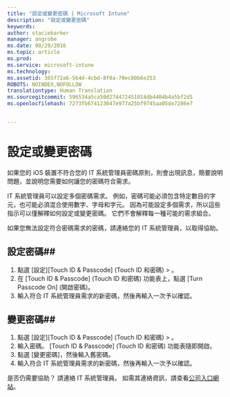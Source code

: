 ```yaml
---
title: "設定或變更密碼 | Microsoft Intune"
description: "設定或變更密碼"
keywords: 
author: staciebarker
manager: angrobe
ms.date: 08/29/2016
ms.topic: article
ms.prod: 
ms.service: microsoft-intune
ms.technology: 
ms.assetid: 365f72a6-564d-4cbd-8f0a-70ec80b6e253
ROBOTS: NOINDEX,NOFOLLOW
translationtype: Human Translation
ms.sourcegitcommit: 596534a5ca50d274472451014db4404b4a5bf2d5
ms.openlocfilehash: 7273fb674123647e977a25bf9745aa05de7286e7


---
```


# 設定或變更密碼

如果您的 iOS 裝置不符合您的 IT 系統管理員密碼原則，則會出現訊息，簡要說明問題，並說明您需要如何讓您的密碼符合需求。

IT 系統管理員可以設定多個密碼需求。 例如，密碼可能必須包含特定數目的字元，也可能必須混合使用數字、字母和字元。 因為可能設定多個需求，所以這些指示可以僅解釋如何設定或變更密碼。 它們不會解釋每一種可能的需求組合。

如果您無法設定符合密碼需求的密碼，請連絡您的 IT 系統管理員，以取得協助。

## 設定密碼##

1. 點選 [設定][Touch ID & Passcode] (Touch ID 和密碼) > 。
2. 在 [Touch ID & Passcode] (Touch ID 和密碼) 功能表上，點選 [Turn Passcode On] (開啟密碼)。
3. 輸入符合 IT 系統管理員需求的新密碼，然後再輸入一次予以確認。

## 變更密碼##

1. 點選 [設定][Touch ID & Passcode] (Touch ID 和密碼) > 。
2. 輸入密碼。 [Touch ID & Passcode] (Touch ID 和密碼) 功能表隨即開啟。
2. 點選 [變更密碼]，然後輸入舊密碼。
3. 輸入符合 IT 系統管理員需求的新密碼，然後再輸入一次予以確認。

是否仍需要協助？ 請連絡 IT 系統管理員。 如需其連絡資訊，請查看[公司入口網站](http://portal.manage.microsoft.com)。



<!--HONumber=Oct16_HO2-->


